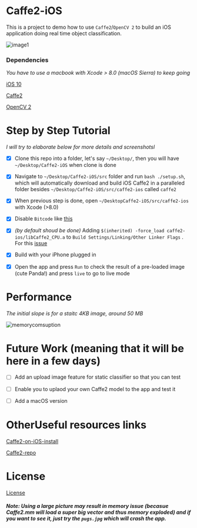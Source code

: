 # Caffe2-iOS

This is a project to demo how to use `Caffe2`/`OpenCV 2` to build an iOS application doing real time object classification.

![image1](https://cloud.githubusercontent.com/assets/8921629/25560651/28e0d7e0-2d0f-11e7-8d49-9dcf48f91b4e.PNG)

### Dependencies

*You have to use a macbook with Xcode > 8.0 (macOS Sierra) to keep going*

[iOS 10](https://www.apple.com/ca/ios/ios-10/)

[Caffe2](https://caffe2.ai/docs/getting-started.html?platform=ios&configuration=compile) 

[OpenCV 2](http://docs.opencv.org/2.4/doc/tutorials/introduction/ios_install/ios_install.html) 


# Step by Step Tutorial

*I will try to elaborate below for more details and screenshotsl*

- [X] Clone this repo into a folder, let's say `~/Desktop/`, then you will have `~/Desktop/Caffe2-iOS` when clone is done

- [X] Navigate to `~/Desktop/Caffe2-iOS/src` folder and run `bash ./setup.sh`, which will automatically download and build iOS Caffe2 in a paralleled folder besides  `~/Desktop/Caffe2-iOS/src/caffe2-ios` called `caffe2`

- [X] When previous step is done, open `~/DesktopCaffe2-iOS/src/caffe2-ios` with Xcode (>8.0)

- [X] Disable `Bitcode` like [this](http://stackoverflow.com/questions/31205133/how-to-enable-bitcode-in-xcode-7)

- [X] *(by default shoud be done)* Adding `$(inherited) -force_load caffe2-ios/libCaffe2_CPU.a` to `Build Settings/Linking/Other Linker Flags` . For this [issue](https://github.com/caffe2/caffe2/issues/347)

- [X] Build with your iPhone plugged in

- [X] Open the app and press `Run` to check the result of a pre-loaded image (cute Panda!) and press `live` to go to live mode

# Performance 

*The initial slope is for a staitc 4KB image, around 50 MB*

![memorycomsuption](https://cloud.githubusercontent.com/assets/8921629/25562545/29e545f8-2d3d-11e7-9ab8-f780de05ddeb.png)

# Future Work (meaning that it will be here in a few days)

- [ ] Add an upload image feature for static classifier so that you can test

- [ ] Enable you to uplaod your own Caffe2 model to the app and test it

- [ ] Add a macOS version

# OtherUseful resources links

[Caffe2-on-iOS-install](https://caffe2.ai/docs/getting-started.html?platform=ios&configuration=compile)

[Caffe2-repo](https://github.com/caffe2/caffe2)

# License
[License](LICENSE)

##### Note: Using a large picture may result in memory issue (becasue Caffe2.mm will load a super big vector and thus memory exploded) and if you want to see it, just try the `pugs.jpg` which will crash the app.
